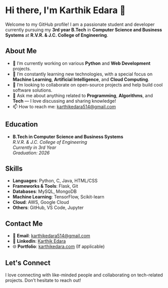 <!--
## Hi there 👋


**karthikEdara24/karthikEdara24** is a ✨ _special_ ✨ repository because its `README.md` (this file) appears on your GitHub profile.

Here are some ideas to get you started:

- 🔭 I’m currently working on ...
- 🌱 I’m currently learning ...
- 👯 I’m looking to collaborate on ...
- 🤔 I’m looking for help with ...
- 💬 Ask me about ...
- 📫 How to reach me: ...
- 😄 Pronouns: ...
- ⚡ Fun fact: ...
-->
# Hi there, I'm **Karthik Edara** 👋

Welcome to my GitHub profile! I am a passionate student and developer currently pursuing my **3rd year B.Tech** in **Computer Science and Business Systems** at **R.V.R. & J.C. College of Engineering**.

## About Me

- 🔭 I’m currently working on various **Python** and **Web Development** projects.
- 🌱 I’m constantly learning new technologies, with a special focus on **Machine Learning**, **Artificial Intelligence**, and **Cloud Computing**.
- 👯 I’m looking to collaborate on open-source projects and help build cool software solutions.
- 💬 Ask me about anything related to **Programming**, **Algorithms**, and **Tech** — I love discussing and sharing knowledge!
- 📫 How to reach me: [karthikedara514@gmail.com](mailto:karthikedara514@gmail.com)

## Education

- **B.Tech in Computer Science and Business Systems**  
  *R.V.R. & J.C. College of Engineering*  
  *Currently in 3rd Year*  
  *Graduation: 2026*

## Skills

- **Languages**: Python, C, Java, HTML/CSS
- **Frameworks & Tools**: Flask, Git
- **Databases**: MySQL, MongoDB
- **Machine Learning**: TensorFlow, Scikit-learn
- **Cloud**: AWS, Google Cloud
- **Others**: GitHub, VS Code, Jupyter
<!--
## Projects

Here are a few projects I’ve been working on:

- [**Python Web App**](https://github.com/KarthikEdara/python-web-app): A Flask-based web application that allows users to manage tasks.
- [**Machine Learning Model**](https://github.com/KarthikEdara/ml-model): A machine learning model built for predicting house prices using a dataset.

Feel free to explore my repositories for more!
-->
## Contact Me

- 📧 **Email**: [karthikedara514@gmail.com](mailto:karthikedara514@gmail.com)
- 🔗 **LinkedIn**: [Karthik Edara](https://www.linkedin.com/in/karthik-edara/)
- 🌐 **Portfolio**: [karthikedara.com](https://karthikedara.com) (If applicable)

## Let's Connect

I love connecting with like-minded people and collaborating on tech-related projects. Don’t hesitate to reach out!
